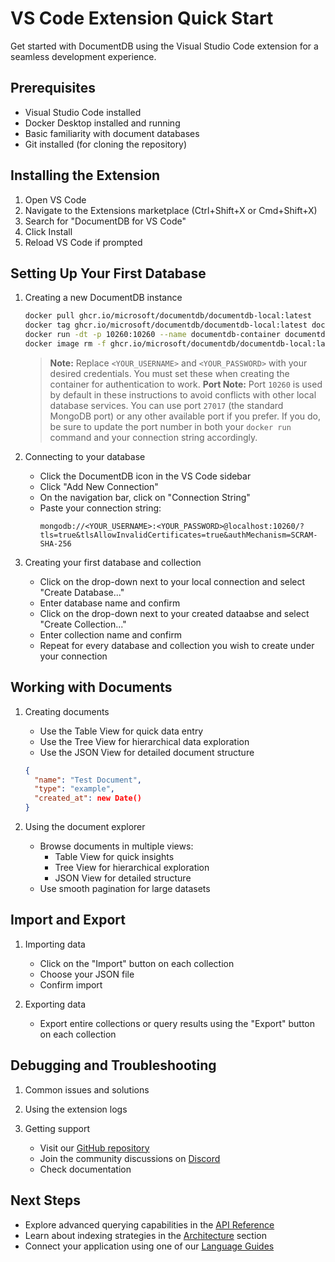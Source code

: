 # VS Code Extension Quick Start

Get started with DocumentDB using the Visual Studio Code extension for a seamless development experience.

## Prerequisites

- Visual Studio Code installed
- Docker Desktop installed and running
- Basic familiarity with document databases
- Git installed (for cloning the repository)

## Installing the Extension

1. Open VS Code
2. Navigate to the Extensions marketplace (Ctrl+Shift+X or Cmd+Shift+X)
3. Search for "DocumentDB for VS Code"
4. Click Install
5. Reload VS Code if prompted

## Setting Up Your First Database

1. Creating a new DocumentDB instance
   ```bash
   docker pull ghcr.io/microsoft/documentdb/documentdb-local:latest
   docker tag ghcr.io/microsoft/documentdb/documentdb-local:latest documentdb
   docker run -dt -p 10260:10260 --name documentdb-container documentdb --username <YOUR_USERNAME> --password <YOUR_PASSWORD>
   docker image rm -f ghcr.io/microsoft/documentdb/documentdb-local:latest || echo "No existing documentdb image to remove"

   ```
   > **Note:** Replace `<YOUR_USERNAME>` and `<YOUR_PASSWORD>` with your desired credentials. You must set these when creating the container for authentication to work.
   > **Port Note:** Port `10260` is used by default in these instructions to avoid conflicts with other local database services. You can use port `27017` (the standard MongoDB port) or any other available port if you prefer. If you do, be sure to update the port number in both your `docker run` command and your connection string accordingly.

2. Connecting to your database
   - Click the DocumentDB icon in the VS Code sidebar
   - Click "Add New Connection"
   - On the navigation bar, click on "Connection String"
   - Paste your connection string:
     ```
     mongodb://<YOUR_USERNAME>:<YOUR_PASSWORD>@localhost:10260/?tls=true&tlsAllowInvalidCertificates=true&authMechanism=SCRAM-SHA-256
     ```

3. Creating your first database and collection
   - Click on the drop-down next to your local connection and select "Create Database..."
   - Enter database name and confirm
   - Click on the drop-down next to your created dataabse and select "Create Collection..."
   - Enter collection name and confirm
   - Repeat for every database and collection you wish to create under your connection

## Working with Documents

1. Creating documents
   - Use the Table View for quick data entry
   - Use the Tree View for hierarchical data exploration
   - Use the JSON View for detailed document structure
   ```json
   {
     "name": "Test Document",
     "type": "example",
     "created_at": new Date()
   }
   ```

2. Using the document explorer
   - Browse documents in multiple views:
     - Table View for quick insights
     - Tree View for hierarchical exploration
     - JSON View for detailed structure
   - Use smooth pagination for large datasets

## Import and Export

1. Importing data
   - Click on the "Import" button on each collection
   - Choose your JSON file
   - Confirm import

2. Exporting data
   - Export entire collections or query results using the "Export" button on each collection

## Debugging and Troubleshooting

1. Common issues and solutions

2. Using the extension logs

3. Getting support
   - Visit our [GitHub repository](https://github.com/microsoft/vscode-documentdb)
   - Join the community discussions on [Discord]()
   - Check documentation

## Next Steps

- Explore advanced querying capabilities in the [API Reference](../api-reference/index.md)
- Learn about indexing strategies in the [Architecture](../architecture/index.md) section
- Connect your application using one of our [Language Guides](python-setup.md) 